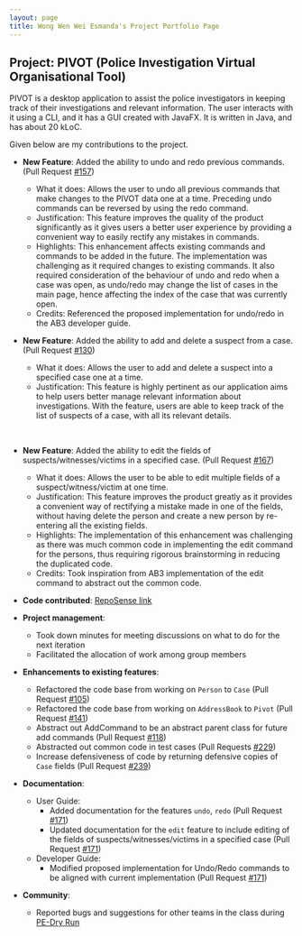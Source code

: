 ```yaml
---
layout: page
title: Wong Wen Wei Esmanda's Project Portfolio Page
---
```


## Project: PIVOT (Police Investigation Virtual Organisational Tool)
PIVOT is a desktop application to assist the police investigators in keeping track of their investigations and relevant information. 
The user interacts with it using a CLI, and it has a GUI created with JavaFX. 
It is written in Java, and has about 20 kLoC.

Given below are my contributions to the project.

* **New Feature**: Added the ability to undo and redo previous commands. (Pull Request [\#157](https://github.com/AY2021S1-CS2103-F09-2/tp/pull/157))
  * What it does: Allows the user to undo all previous commands that make changes to the PIVOT data one at a time.
    Preceding undo commands can be reversed by using the redo command.
  * Justification: This feature improves the quality of the product significantly as it gives users a better user experience by providing a convenient way
    to easily rectify any mistakes in commands.
  * Highlights: This enhancement affects existing commands and commands to be added in the future. The implementation was challenging as it required
    changes to existing commands. It also required consideration of the behaviour of undo and redo when a case was open, as undo/redo may change the
    list of cases in the main page, hence affecting the index of the case that was currently open.
  * Credits: Referenced the proposed implementation for undo/redo in the AB3 developer guide.

* **New Feature**: Added the ability to add and delete a suspect from a case. (Pull Request [\#130](https://github.com/AY2021S1-CS2103-F09-2/tp/pull/130))
  * What it does: Allows the user to add and delete a suspect into a specified case one at a time.
  * Justification: This feature is highly pertinent as our application aims to help users better manage relevant information about investigations.
    With the feature, users are able to keep track of the list of suspects of a case, with all its relevant details.

<br>

* **New Feature**: Added the ability to edit the fields of suspects/witnesses/victims in a specified case. (Pull Request [\#167](https://github.com/AY2021S1-CS2103-F09-2/tp/pull/167))
  * What it does: Allows the user to be able to edit multiple fields of a suspect/witness/victim at one time.
  * Justification: This feature improves the product greatly as it provides a convenient way of rectifying a mistake made in one of the fields,
    without having delete the person and create a new person by re-entering all the existing fields. 
  * Highlights: The implementation of this enhancement was challenging as there was much common code in implementing the edit command for the persons, thus
    requiring rigorous brainstorming in reducing the duplicated code.
  * Credits: Took inspiration from AB3 implementation of the edit command to abstract out the common code.

* **Code contributed**: [RepoSense link](https://nus-cs2103-ay2021s1.github.io/tp-dashboard/#breakdown=true&search=esmanda3w&sort=groupTitle&sortWithin=title&since=2020-08-14&timeframe=commit&mergegroup=&groupSelect=groupByRepos&checkedFileTypes=docs~functional-code~test-code~other)

* **Project management**:
  * Took down minutes for meeting discussions on what to do for the next iteration
  * Facilitated the allocation of work among group members
  
* **Enhancements to existing features**:
  * Refactored the code base from working on `Person` to `Case` (Pull Request [\#105](https://github.com/AY2021S1-CS2103-F09-2/tp/pull/105))
  * Refactored the code base from working on `AddressBook` to `Pivot` (Pull Request [\#141](https://github.com/AY2021S1-CS2103-F09-2/tp/pull/141))
  * Abstract out AddCommand to be an abstract parent class for future add commands (Pull Request [\#118](https://github.com/AY2021S1-CS2103-F09-2/tp/pull/118))
  * Abstracted out common code in test cases (Pull Requests [\#229](https://github.com/AY2021S1-CS2103-F09-2/tp/pull/229))
  * Increase defensiveness of code by returning defensive copies of `Case` fields (Pull Request [\#239](https://github.com/AY2021S1-CS2103-F09-2/tp/pull/239))
  
* **Documentation**:
  * User Guide:
    * Added documentation for the features `undo`, `redo` (Pull Request [\#171](https://github.com/AY2021S1-CS2103-F09-2/tp/pull/171))
    * Updated documentation for the `edit` feature to include editing of the fields of suspects/witnesses/victims in a specified case (Pull Request [\#171](https://github.com/AY2021S1-CS2103-F09-2/tp/pull/171))
  * Developer Guide:
    * Modified proposed implementation for Undo/Redo commands to be aligned with current implementation (Pull Request [\#171](https://github.com/AY2021S1-CS2103-F09-2/tp/pull/171))

* **Community**:
  * Reported bugs and suggestions for other teams in the class during [PE-Dry Run](https://github.com/esmanda3w/ped/issues)
